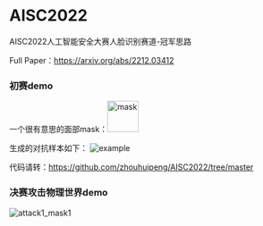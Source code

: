 # AISC2022
AISC2022人工智能安全大赛人脸识别赛道-冠军思路

Full Paper：https://arxiv.org/abs/2212.03412

### 初赛demo
一个很有意思的面部mask：<img width="56" alt="mask" src="https://github.com/zhouhuipeng/AISC2022/assets/27478201/81ddc583-bc8e-476f-9d6d-47f1eea9f430">

生成的对抗样本如下：
![example](https://github.com/zhouhuipeng/AISC2022/assets/27478201/f458db2b-8ce1-49dd-bcc4-1255fff5332e)

代码请转：https://github.com/zhouhuipeng/AISC2022/tree/master

### 决赛攻击物理世界demo
![attack1_mask1](https://github.com/zhouhuipeng/AISC2022/assets/27478201/7cef3a05-a8bf-43e9-a697-055ba1f1444e)

